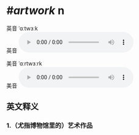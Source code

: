 # ***\#artwork*** n
英音 ˈɑːtwɜːk  
英音
<audio src="./media/artwork1_AAC.aac" controls="controls"></audio>

美音 ˈɑːrtwɜːrk  
美音
<audio src="./media/artwork2_AAC.aac" controls="controls"></audio>



  

英文释义
---
### 1.**（尤指博物馆里的）艺术作品**  


